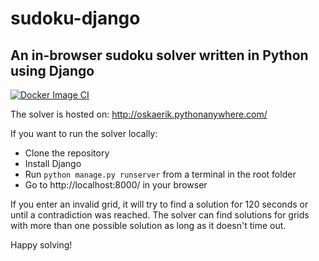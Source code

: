 # sudoku-django
## An in-browser sudoku solver written in Python using Django
[![Docker Image CI](https://github.com/sk3pp3r/sudoku-django/actions/workflows/docker-image.yml/badge.svg)](https://github.com/sk3pp3r/sudoku-django/actions/workflows/docker-image.yml)

The solver is hosted on: http://oskaerik.pythonanywhere.com/

If you want to run the solver locally:

* Clone the repository
* Install Django
* Run ```python manage.py runserver``` from a terminal in the root folder
* Go to http://localhost:8000/ in your browser

If you enter an invalid grid, it will try to find a solution for 120 seconds or until a contradiction was reached. The solver can find solutions for grids with more than one possible solution as long as it doesn't time out.

Happy solving!
